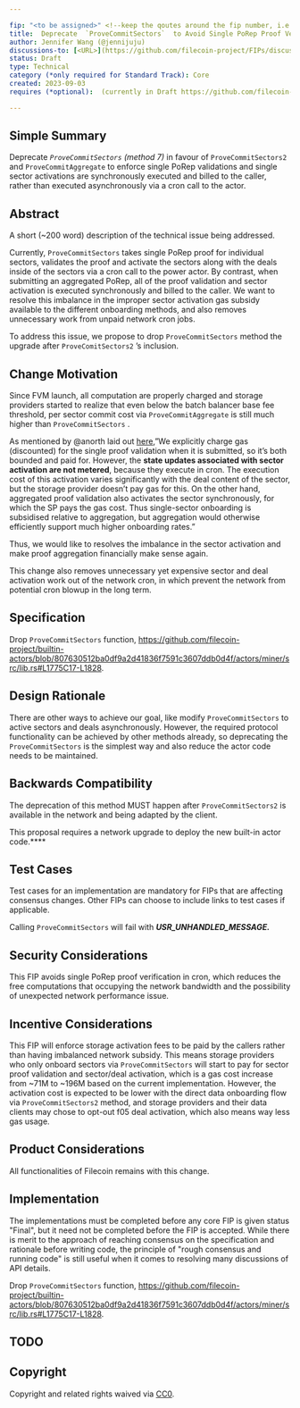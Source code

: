 ```yaml
---

fip: "<to be assigned>" <!--keep the qoutes around the fip number, i.e: `fip: "0001"`-->
title:  Deprecate  `ProveCommitSectors`  to Avoid Single PoRep Proof Verification in Cron 
author: Jennifer Wang (@jennijuju)
discussions-to: [<URL>](https://github.com/filecoin-project/FIPs/discussions/689)
status: Draft
type: Technical 
category (*only required for Standard Track): Core
created: 2023-09-03
requires (*optional):  (currently in Draft https://github.com/filecoin-project/FIPs/pull/804)

---
```


## Simple Summary

<!--"If you can't explain it simply, you don't understand it well enough." Provide a simplified and layman-accessible explanation of the FIP.-->

Deprecate *`ProveCommitSectors` (method 7)*  in favour of `ProveCommitSectors2` and `ProveCommitAggregate`  to enforce single PoRep validations and single sector activations are  synchronously executed and billed to the caller, rather than executed asynchronously via a cron call to the actor.

## Abstract

<!--A short (~200 word) description of the technical issue being addressed.-->
A short (~200 word) description of the technical issue being addressed.

Currently, `ProveCommitSectors` takes single PoRep proof for individual sectors, validates the proof and activate the sectors along with the deals inside of the sectors via a cron call to the power actor. By contrast, when submitting an aggregated PoRep, all of the proof validation and sector activation is executed synchronously and billed to the caller. We want to resolve this imbalance in the improper sector activation gas subsidy available to the different onboarding methods, and also removes unnecessary work from unpaid network cron jobs.

To address this issue, we propose to drop `ProveCommitSectors` method the upgrade after `ProveComitSectors2` ’s inclusion.

## Change Motivation

<!--The motivation is critical for FIPs that want to change the Filecoin protocol. It should clearly explain why the existing protocol specification is inadequate to address the problem that the FIP solves. FIP submissions without sufficient motivation may be rejected outright.-->

Since FVM launch, all computation are properly charged and storage providers started to realize that even below the batch balancer base fee threshold, per sector commit cost via  `ProveCommitAggregate`  is still much higher than `ProveCommitSectors` .

As mentioned by @anorth laid out [here](https://github.com/filecoin-project/FIPs/discussions/689#discussioncomment-5680517),”We explicitly charge gas (discounted) for the single proof validation when it is submitted, so it’s both bounded and paid for. However, the **state updates associated with sector activation are not metered**, because they execute in cron. The execution cost of this activation varies significantly with the deal content of the sector, but the storage provider doesn’t pay gas for this. On the other hand, aggregated proof validation also activates the sector synchronously, for which the SP pays the gas cost. Thus single-sector onboarding is subsidised relative to aggregation, but aggregation would otherwise efficiently support much higher onboarding rates.”

Thus, we would like to resolves the imbalance in the sector activation and make proof aggregation financially make sense again.

This change also removes unnecessary yet expensive sector and deal activation work out of the network cron, in which prevent the network from potential cron blowup in the long term. 

## Specification

<!--The technical specification should describe the syntax and semantics of any new feature. The specification should be detailed enough to allow competing, interoperable implementations for any of the current Filecoin implementations. -->

Drop `ProveCommitSectors` function, https://github.com/filecoin-project/builtin-actors/blob/807630512ba0df9a2d41836f7591c3607ddb0d4f/actors/miner/src/lib.rs#L1775C17-L1828. 

## Design Rationale

<!--The rationale fleshes out the specification by describing what motivated the design and why particular design decisions were made. It should describe alternate designs that were considered and related work, e.g. how the feature is supported in other languages. The rationale may also provide evidence of consensus within the community, and should discuss important objections or concerns raised during discussion.-->

There are other ways to achieve our goal, like modify `ProveCommitSectors` to active sectors and deals asynchronously. However, the required protocol functionality can be achieved by other methods already, so deprecating the `ProveCommitSectors` is the simplest way and also reduce the actor code needs to be maintained.

## Backwards Compatibility

<!--All FIPs that introduce backwards incompatibilities must include a section describing these incompatibilities and their severity. The FIP must explain how the author proposes to deal with these incompatibilities. FIP submissions without a sufficient backwards compatibility treatise may be rejected outright.-->

The deprecation of this method MUST happen after `ProveCommitSectors2` is available in the network and being adapted by the client.  

This proposal requires a network upgrade to deploy the new built-in actor code.****

## Test Cases

<!--Test cases for an implementation are mandatory for FIPs that are affecting consensus changes. Other FIPs can choose to include links to test cases if applicable.-->
Test cases for an implementation are mandatory for FIPs that are affecting consensus changes. Other FIPs can choose to include links to test cases if applicable.

Calling `ProveCommitSectors` will fail with ***USR_UNHANDLED_MESSAGE.***

## Security Considerations

<!--All FIPs must contain a section that discusses the security implications/considerations relevant to the proposed change. Include information that might be important for security discussions, surfaces risks and can be used throughout the life cycle of the proposal. E.g. include security-relevant design decisions, concerns, important discussions, implementation-specific guidance and pitfalls, an outline of threats and risks and how they are being addressed. FIP submissions missing the "Security Considerations" section will be rejected. A FIP cannot proceed to status "Final" without a Security Considerations discussion deemed sufficient by the reviewers.-->

This FIP avoids single PoRep proof verification in cron, which reduces the free computations that occupying the network bandwidth  and the possibility of unexpected network performance issue.  

## Incentive Considerations

<!--All FIPs must contain a section that discusses the incentive implications/considerations relative to the proposed change. Include information that might be important for incentive discussion. A discussion on how the proposed change will incentivize reliable and useful storage is required. FIP submissions missing the "Incentive Considerations" section will be rejected. An FIP cannot proceed to status "Final" without a Incentive Considerations discussion deemed sufficient by the reviewers.-->

This FIP will enforce storage activation fees to be paid by the callers rather than having imbalanced network subsidy. This means storage providers who only onboard sectors via `ProveCommitSectors` will start to pay for sector proof validation and sector/deal activation, which is a gas cost increase from ~71M to ~196M based on the current implementation. However, the activation cost is expected to be lower with the direct data onboarding flow via `ProveCommitSectors2` method, and storage providers and their data clients may chose to opt-out f05 deal activation, which also means way less gas usage.

## Product Considerations

<!--All FIPs must contain a section that discusses the product implications/considerations relative to the proposed change. Include information that might be important for product discussion. A discussion on how the proposed change will enable better storage-related goods and services to be developed on Filecoin. FIP submissions missing the "Product Considerations" section will be rejected. An FIP cannot proceed to status "Final" without a Product Considerations discussion deemed sufficient by the reviewers.-->

All functionalities of Filecoin remains with this change. 

## Implementation

<!--The implementations must be completed before any core FIP is given status "Final", but it need not be completed before the FIP is accepted. While there is merit to the approach of reaching consensus on the specification and rationale before writing code, the principle of "rough consensus and running code" is still useful when it comes to resolving many discussions of API details.-->
The implementations must be completed before any core FIP is given status "Final", but it need not be completed before the FIP is accepted. While there is merit to the approach of reaching consensus on the specification and rationale before writing code, the principle of "rough consensus and running code" is still useful when it comes to resolving many discussions of API details.

Drop `ProveCommitSectors` function, https://github.com/filecoin-project/builtin-actors/blob/807630512ba0df9a2d41836f7591c3607ddb0d4f/actors/miner/src/lib.rs#L1775C17-L1828. 

## TODO

<!--A section that lists any unresolved issues or tasks that are part of the FIP proposal. Examples of these include performing benchmarking to know gas fees, validate claims made in the FIP once the final implementation is ready, etc. A FIP can only move to a “Last Call” status once all these items have been resolved.-->

## Copyright

Copyright and related rights waived via [CC0](https://creativecommons.org/publicdomain/zero/1.0/).
